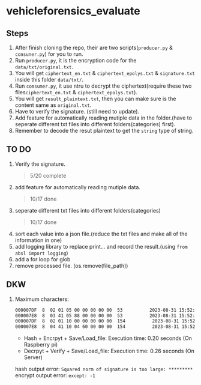 # vehicleforensics_evaluate

## Steps
1. After finish cloning the repo, their are two scripts(`producer.py` & `consuner.py`) for you to run.
1. Run `producer.py`, it is the encryption code for the `data/txt/original.txt`.
1. You will get `ciphertext_en.txt` & `ciphertext_epolys.txt` & `signature.txt` inside this folder `data/txt/`.
1. Run `comsumer.py`, it use ntru to decrypt the ciphertext(require these two files`ciphertext_en.txt` & `ciphertext_epolys.txt`).
1. You will get `result_plaintext.txt`, then you can make sure is the content same as `original.txt`.
1. Have to verify the signature. (still need to update).
1. Add feature for automatically reading mutiple data in the folder.(have to seperate different txt files into different folders(categories) first). 
1. Remember to decode the resut plaintext to get the `string` type of string.

## TO DO
1. Verify the signature.
    > 5/20 complete
1. add feature for automatically reading mutiple data.
    > 10/17 done
1. seperate different txt files into different folders(categories)
    > 10/17 done
1. sort each value into a json file.(reduce the txt files and make all of the information in one)
1. add logging library to replace print... and record the result.(using `from absl import logging`)
1. add a for loop for glob
1. remove processed file. (os.remove(file_path))

## DKW
1. Maximum characters:
    ```bash
    000007DF  8  02 01 05 00 00 00 00 00  53          2023-08-31 15:52:56 
    000007E8  8  03 41 05 88 00 00 00 00  53          2023-08-31 15:52:56 
    000007DF  8  02 01 10 00 00 00 00 00  154          2023-08-31 15:52:57 
    000007E8  8  04 41 10 04 60 00 00 00  154          2023-08-31 15:52:57 
    ```
    - Hash + Encrpyt + Save/Load_file: Execution time: 0.20 seconds (On Raspberry pi)
    - Decrpyt + Verify + Save/Load_file: Execution time: 0.26 seconds (On Server)

    hash output error: `Squared norm of signature is too large: *********`<br />
    encrypt output error: `except: -1`